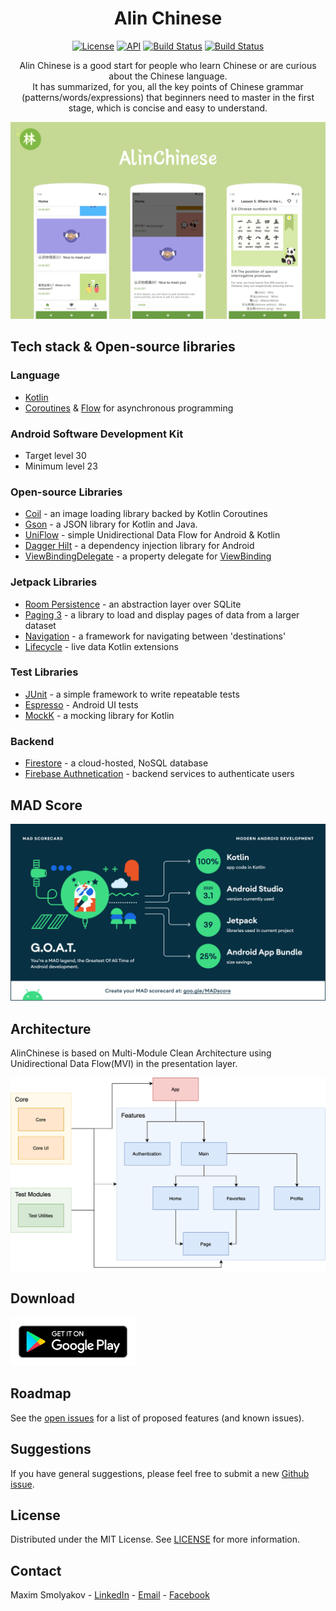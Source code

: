<h1 align="center">Alin Chinese</h1>

<p align="center">
  <a href="https://opensource.org/licenses/MIT"><img alt="License" src="https://img.shields.io/badge/Licence-MIT-green?style=flat"/></a>
  <a href="https://android-arsenal.com/api?level=23"><img alt="API" src="https://img.shields.io/badge/API-23%2B-blue.svg?style=flat"/></a>
  <a href="https://github.com/merklol/Alin-Chinese/actions"><img alt="Build Status" src="https://github.com/merklol/Alin-Chinese/actions/workflows/pull-request.yml/badge.svg"/></a> 
  <a href="https://kotlinlang.org"><img alt="Build Status" src="https://img.shields.io/badge/Language-Kotlin-blue"/></a> 
</p>

<p align="center">  
Alin Chinese is a good start for people who learn Chinese or are curious about the Chinese language.<br>It has summarized, for you, all the key points of Chinese grammar (patterns/words/expressions) that beginners need to master in the first stage, which is concise and easy to understand.
</p>

<p align="center">
<img src="images/screenshot.png"/>
</p>

## Tech stack & Open-source libraries

### Language

- [Kotlin](https://kotlinlang.org)
- [Coroutines](https://kotlinlang.org/docs/coroutines-overview.html) & [Flow](https://kotlinlang.org/docs/flow.html) for asynchronous programming

### Android Software Development Kit 

- Target level 30
- Minimum level 23

### Open-source Libraries

- [Coil](https://github.com/coil-kt/coil) - an image loading library backed by Kotlin Coroutines
- [Gson](https://github.com/google/gson) - a JSON library for Kotlin and Java.
- [UniFlow](https://github.com/uniflow-kt/uniflow-kt) - simple Unidirectional Data Flow for Android & Kotlin
- [Dagger Hilt](https://dagger.dev/hilt/) - a dependency injection library for Android
- [ViewBindingDelegate](https://github.com/kirich1409/ViewBindingPropertyDelegate) - a property delegate for [ViewBinding](https://developer.android.com/topic/libraries/view-binding)

### Jetpack Libraries

- [Room Persistence](https://developer.android.com/jetpack/androidx/releases/room) - an abstraction layer over SQLite
- [Paging 3](https://developer.android.com/topic/libraries/architecture/paging/v3-overview) - a library to load and display pages of data from a larger dataset
- [Navigation](https://developer.android.com/jetpack/androidx/releases/navigation) - a framework for navigating between 'destinations' 
- [Lifecycle](https://developer.android.com/jetpack/androidx/releases/lifecycle) - live data Kotlin extensions

### Test Libraries
- [JUnit](https://junit.org/junit4/) - a simple framework to write repeatable tests
- [Espresso](https://developer.android.com/training/testing/espresso) - Android UI tests
- [MockK](https://mockk.io) - a mocking library for Kotlin

### Backend
- [Firestore](https://firebase.google.com/docs/firestore) - a cloud-hosted, NoSQL database
- [Firebase Authnetication](https://firebase.google.com/docs/auth) - backend services to authenticate users

## MAD Score

![summary](images/mad_scorecard.png)

## Architecture

AlinChinese is based on Multi-Module Clean Architecture using Unidirectional Data Flow(MVI) in the presentation layer.

![diagram](images/arch_diagram.png)

## Download

[<img src="images/google-play-badge.png" width="200"/>](https://play.google.com/store/apps/details?id=com.maximcode.mccalculator)

## Roadmap

See the [open issues](https://github.com/merklol/Alin-Chinese/issues) for a list of proposed features (and known issues).

## Suggestions


If you have general suggestions, please feel free to submit a new [Github issue](https://github.com/merklol/Alin-Chinese/issues/new).

## License

Distributed under the MIT License. See [LICENSE](LICENSE.md) for more information.

## Contact

Maxim Smolyakov - [LinkedIn](https://linkedin.com/in/maxim-smolyakov-8945211a5) - [Email](mailto:sm.makism@icloud.com) - [Facebook](https://www.facebook.com/merk.merklol)
